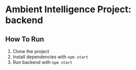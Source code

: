 # Ambient Intelligence Project: backend
## How To Run
1. Clone the project
2. Install dependencies with ```npm start```
3. Run backend with ```npm start```

